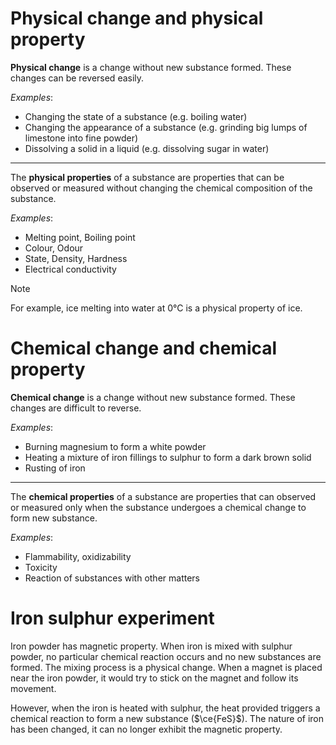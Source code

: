 # Physical change and physical property
**Physical change** is a change <span class="hi-green">without new substance formed</span>. These changes can be reversed easily.

*Examples*:
- Changing the state of a substance (e.g. boiling water)
- Changing the appearance of a substance (e.g. grinding big lumps of limestone into fine powder)
- Dissolving a solid in a liquid (e.g. dissolving sugar in water)

---

The **physical properties** of a substance are properties that can be observed or measured without changing the chemical composition of the substance.

*Examples*:
- Melting point, Boiling point
- Colour, Odour
- State, Density, Hardness
- Electrical conductivity

> [!note]
> For example, ice melting into water at 0°C is a physical property of ice.

# Chemical change and chemical property
**Chemical change** is a change <span class="hi-green">without new substance formed</span>. These changes are difficult to reverse.

*Examples*:
- Burning magnesium to form a white powder
- Heating a mixture of iron fillings to sulphur to form a dark brown solid
- Rusting of iron

---

The **chemical properties** of a substance are properties that can observed or measured only when the substance undergoes a chemical change to form new substance.

*Examples*:
- Flammability, oxidizability
- Toxicity
- Reaction of substances with other matters

# Iron sulphur experiment
Iron powder has magnetic property. When iron is mixed with sulphur powder, no particular chemical reaction occurs and no new substances are formed. The mixing process is a physical change. When a magnet is placed near the iron powder, it would try to stick on the magnet and follow its movement.

However, when the iron is heated with sulphur, the heat provided triggers a chemical reaction to form a new substance ($\ce{FeS}$). The nature of iron has been changed, it can no longer exhibit the magnetic property.

